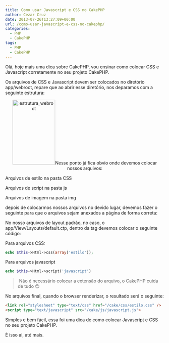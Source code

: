 ```yaml
---
title: Como usar Javascript e CSS no CakePHP
author: Cezar Cruz
date: 2013-07-26T13:27:09+00:00
url: /como-usar-javascript-e-css-no-cakephp/
categories:
  - PHP
  - CakePHP
tags:
  - PHP
  - CakePHP
---
```

Olá, hoje mais uma dica sobre CakePHP, vou ensinar como colocar CSS e Javascript corretamente no seu projeto CakePHP.

<!--more-->

Os arquivos de CSS e Javascript devem ser colocados no diretório app/webroot, repare que ao abrir esse diretório, nos deparamos com a seguinte estrutura:

<p style="text-align: center;">
  <a href="http://res.cloudinary.com/cezarcruz-com-br/image/upload/v1454457587/estrutura_webroot_aay6x5.png"><img class="size-full wp-image-117 aligncenter" alt="estrutura_webroot" src="http://res.cloudinary.com/cezarcruz-com-br/image/upload/v1454457587/estrutura_webroot_aay6x5.png" width="135" height="205" /></a>Nesse ponto já fica obvio onde devemos colocar nossos arquivos:
</p>

Arquivos de estilo na pasta CSS

Arquivos de script na pasta js

Arquivos de imagem na pasta img

depois de colocarmos nossos arquivos no devido lugar, devemos fazer o seguinte para que o arquivos sejam anexados a página de forma correta:

No nosso arquivos de layout padrão, no caso, o app/View/Layouts/default.ctp, dentro da tag **<head>** devemos colocar o seguinte código:

Para arquivos CSS:

```php
echo $this->Html->css(array('estilo'));
```

Para arquivos javascript

```php
echo $this->Html->script('javascript')
```

>  Não é necessário colocar a extensão do arquivo, o CakePHP cuida de tudo 😉

No arquivos final, quando o browser renderizar, o resultado será o seguinte:

```html
<link rel="stylesheet" type="text/css" href="/cake/css/estilo.css" />
<script type="text/javascript" src="/cake/js/javascript.js">
```

Simples e bem fácil, essa foi uma dica de como colocar Javascript e CSS no seu projeto CakePHP.

É isso ai, até mais.
